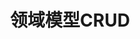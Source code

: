 ---
title: 领域模型CRUD
description: 基于领域模型或者接口聚合，快速搭建生成CURD功能页面
keywords: [Mybricks,Mybricks低代码,低代码,无代码,图形化编程]
---